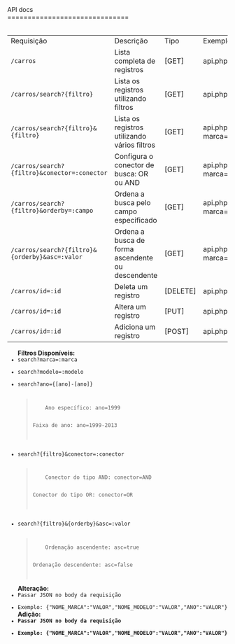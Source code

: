  <meta charset="UTF-8">
API docs<br />
==============================<br /><br />

<table>
<tr>
	<td>Requisição</td>
	<td>Descrição</td>
	<td>Tipo</td>
	<td>Exemplo</td>
</tr>
<tr>
	<td><code>/carros</code></td> 
	<td>Lista completa de registros </td>
	<td>[GET]</td>
	<td>api.php/carros</td>
</tr>
<tr>
	<td><code>/carros/search?{filtro}</code></td>
	<td>Lista os registros utilizando filtros </td>
	<td>[GET]</td>
	<td>api.php/carros/search?marca=fiat</td>
</tr>
<tr>
	<td><code>/carros/search?{filtro}&{filtro}</code></td>
	<td>Lista os registros utilizando vários filtros</td>
	<td>[GET]</td>
	<td>api.php/carros/search?marca=fiat&modelo=palio&ano=2017</td>
</tr>
<tr>
	<td><code>/carros/search?{filtro}&conector=:conector</code></td>
	<td>Configura o conector de busca: OR ou AND	</td>
	<td>[GET]</td>
	<td>api.php/carros/search?marca=fiat&modelo=fiat&conector=OR</td>
</tr>
<tr>
	<td><code>/carros/search?{filtro}&orderby=:campo</code></td>
	<td>Ordena a busca pelo campo especificado</td>
	<td>[GET]</td>
	<td>api.php/carros/search?marca=fiat&orderby=marca</td>
</tr>
<tr>
	<td><code>/carros/search?{filtro}&{orderby}&asc=:valor</code></td>
	<td> Ordena a busca de forma ascendente ou descendente</td>
	<td>[GET]</td>
	<td>api.php/carros/search?marca=fiat&orderby=marca&asc=true</td>
</tr>
<tr>
	<td><code>/carros/id=:id</code>	</td>
	<td>Deleta um registro	</td>
	<td>[DELETE]</td>
	<td>api.php/carros/id=1</td>
</tr>
<tr>
	<td><code>/carros/id=:id</code></td>
	<td>Altera um registro</td>
	<td>[PUT]</td>
	<td>api.php/carros/id=2</td>
</tr>
<tr>
	<td><code>/carros/id=:id</code></td>
	<td>Adiciona um registro</td>
	<td>[POST]</td>
	<td>api.php/carros/</td>
</tr>
</table>
<ul>
<b>Filtros Disponíveis:</b>
<code>
<li>search?marca=:marca</li>
<li>search?modelo=:modelo</li>
<li>search?ano={[ano]-[ano]}</li>
<blockquote>
	Ano específico: ano=1999
	
Faixa de ano: ano=1999-2013
</blockquote>
<li>search?{filtro}&conector=:conector</li>
<blockquote>
	Conector do tipo AND: conector=AND
	
Conector do tipo OR: conector=OR
</blockquote>	
<li>search?{filtro}&{orderby}&asc=:valor</li>
<blockquote>
	Ordenação ascendente: asc=true
	
Ordenação descendente: asc=false
</blockquote></code>
<b>Alteração:</b>
<code>
<li>Passar JSON no body da requisição</li>
<li>Exemplo: {"NOME_MARCA":"VALOR","NOME_MODELO":"VALOR","ANO":"VALOR"}</li></code>
<b>Adição:<b/>
<code>
<li>Passar JSON no body da requisição</li>
<li>Exemplo: {"NOME_MARCA":"VALOR","NOME_MODELO":"VALOR","ANO":"VALOR"}</li>
</code>
</ul>
